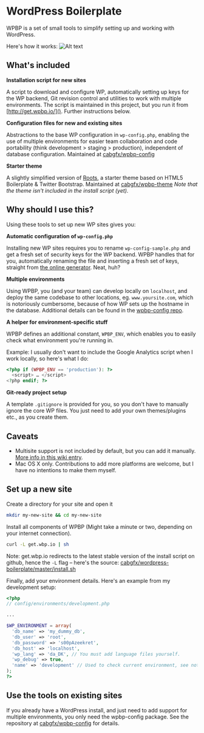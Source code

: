 # WordPress Boilerplate

WPBP is a set of small tools to simplify setting up and working with WordPress.
  
Here's how it works:
![Alt text](https://s3-eu-west-1.amazonaws.com/wordpress-boilerplate/wpbp-install-demo.gif "Animated GIF showing the install procedure on the command line")

## What's included

**Installation script for new sites**

A script to download and configure WP, automatically setting up keys for the WP backend, Git revision control and utilities to work with multiple environments.
The script is maintained in this project, but you run it from [http://get.wpbp.io/](). Further instructions below.

**Configuration files for new and existing sites**

Abstractions to the base WP configuration in `wp-config.php`, enabling the use of multiple environments for easier team collaboration and code portability (think development > staging > production), independent of database configuration. Maintained at [cabgfx/wpbp-config][conf]

**Starter theme**

A slightly simplified version of [Roots][ro], a starter theme based on HTML5 Boilerplate & Twitter Bootstrap. Maintained at [cabgfx/wpbp-theme][theme] _Note that the theme isn't included in the install script (yet)._

[conf]: https://github.com/cabgfx/wpbp-config
[theme]: https://github.com/cabgfx/wpbp-theme
[st]: https://github.com/viewportindustries/starkers
[ro]: http://roots.io/

## Why should I use this?

Using these tools to set up new WP sites gives you:

**Automatic configuration of `wp-config.php`**

Installing new WP sites requires you to rename `wp-config-sample.php` and get a fresh set of security keys for the WP backend. WPBP handles that for you, automatically renaming the file and inserting a fresh set of keys, straight from [the online generator][gen]. Neat, huh?

[gen]: https://api.wordpress.org/secret-key/1.1/salt/

**Multiple environments**

Using WPBP, you (and your team) can develop locally on `localhost`, and deploy the same codebase to other locations, eg. `www.yoursite.com`, which is notoriously cumbersome, because of how WP sets up the hostname in the database. Additional details can be found in the [wpbp-config repo][conf].

**A helper for environment-specific stuff**

WPBP defines an additional constant, `WPBP_ENV`, which enables you to easily check what environment you're running in.

Example:
I usually don't want to include the Google Analytics script when I work locally, so here's what I do:

```php
<?php if (WPBP_ENV == 'production'): ?>
  <script> … </script>
<?php endif; ?>
```

**Git-ready project setup**

A template `.gitignore` is provided for you, so you don't have to manually ignore the core WP files. You just need to add your own themes/plugins etc., as you create them.

## Caveats

* Multisite support is not included by default, but you can add it manually. [More info in this wiki entry](https://github.com/cabgfx/wordpress-boilerplate/wiki/Multisite-support).
* Mac OS X only. Contributions to add more platforms are welcome, but I have no intentions to make them myself.


## Set up a new site

Create a directory for your site and open it
```bash
mkdir my-new-site && cd my-new-site
```

Install all components of WPBP (Might take a minute or two, depending on your internet connection).
```bash
curl -L get.wbp.io | sh
```

Note: get.wbp.io redirects to the latest stable version of the install script on github, hence the `-L` flag – here's the source: [cabgfx/wordpress-boilerplate/master/install.sh](https://raw.github.com/cabgfx/wordpress-boilerplate/master/install.sh)

Finally, add your environment details. Here's an example from my development setup:

```php
<?php
// config/environments/development.php

...

$WP_ENVIRONMENT = array(
  'db_name' => 'my_dummy_db',
  'db_user' => 'root',
  'db_password' => 's00pAzeekret',
  'db_host' => 'localhost',
  'wp_lang' => 'da_DK', // You must add language files yourself.
  'wp_debug' => true,
  'name' => 'development' // Used to check current environment, see note about environment-specific stuff.
);
?>
```

## Use the tools on existing sites

If you already have a WordPress install, and just need to add support for multiple environments, you only need the wpbp-config package. See the repository at [cabgfx/wpbp-config][conf] for details.


